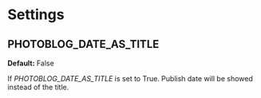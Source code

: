 # Settings

## PHOTOBLOG_DATE_AS_TITLE
**Default:** False

If *PHOTOBLOG_DATE_AS_TITLE* is set to True. Publish date will be showed instead of the title.
